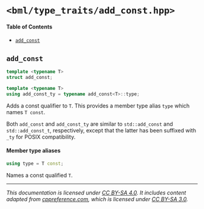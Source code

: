 # `<bml/type_traits/add_const.hpp>`
#### Table of Contents
- [`add_const`](#add_const)

## `add_const`
```c++
template <typename T>
struct add_const;

template <typename T>
using add_const_ty = typename add_const<T>::type;
```
Adds a const qualifier to `T`. This provides a member type alias `type` which names `T const`.

Both `add_const` and `add_const_ty` are similar to `std::add_const` and `std::add_const_t`,
respectively, except that the latter has been suffixed with `_ty` for POSIX compatibility.

#### Member type aliases
```c++
using type = T const;
```
Names a const qualified `T`.

---
*This documentation is licensed under [CC BY-SA 4.0][1]. It includes content adapted from
[cppreference.com][2], which is licensed under [CC BY-SA 3.0][3].*

[1]: https://creativecommons.org/licenses/by-sa/4.0
[2]: https://en.cppreference.com
[3]: https://creativecommons.org/licenses/by-sa/3.0
